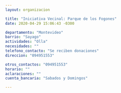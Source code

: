 ```yaml
---
layout: organizacion

title: "Iniciativa Vecinal: Parque de los Fogones"
date: 2020-04-29 15:06:43 -0300

departamento: "Montevideo"
barrio: "Sayago"
actividades: "Olla"
necesidades: ""
telefono_contacto: "Se reciben donaciones"
direccion: "094951553"

otros_contactos: "094951553"
horario: ""
aclaraciones: ""
cuenta_bancaria: "Sabados y Domingos"

---
```

